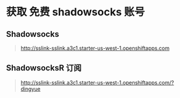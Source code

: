 # 获取 免费 shadowsocks 账号


## Shadowsocks
> http://sslink-sslink.a3c1.starter-us-west-1.openshiftapps.com

## ShadowsocksR 订阅
> http://sslink-sslink.a3c1.starter-us-west-1.openshiftapps.com/?dingyue
